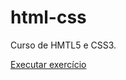 # html-css
 Curso de HMTL5 e CSS3.
 
 <a href="https://kaiocoutinho.github.io/html-css/Site-android/index/android.html">Executar exercício</a>
